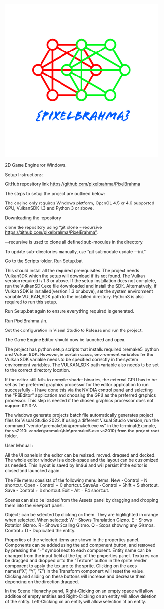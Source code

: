 ![PixelBrahma](/Resources/Branding/Logo.png?raw=true "PixelBrahma")

2D Game Engine for Windows.

Setup Instructions:

GitHub repository link
https://github.com/pixelbrahma/PixelBrahma

The steps to setup the project are outlined below:

The engine only requires Windows platform, OpenGL 4.5 or 4.6 supported GPU, VulkanSDK 1.3 and Python 3 or above.

Downloading the repository

clone the repository using 
“git clone --recursive https://github.com/pixelbrahma/PixelBrahma”.

--recursive is used to clone all defined sub-modules in the directory.

To update sub-directories manually, use “git submodule update --init”

Go to the Scripts folder. 
Run Setup.bat.

This should install all the required prerequisites. The project needs VulkanSDK which the setup will download if its not found. The Vulkan version required is 1.3 or above. 
If the setup installation does not complete, run the VulkanSDK.exe file downloaded and install the SDK. 
Alternatively, if Vulkan SDK is installed(version 1.3 or above), set the system environment variable VULKAN_SDK path to the installed directory. Python3 is also required to run this setup.

Run Setup.bat again to ensure everything required is generated. 

Run PixelBrahma.sln.

Set the configuration in Visual Studio to Release and run the project.

The Game Engine Editor should now be launched and open.

The project has python setup scripts that installs required premake5, python and Vulkan SDK. However, in certain cases, environment variables for the Vulkan SDK variable needs to be specified correctly in the system environment variables. The VULKAN_SDK path variable also needs to be set to the correct directory location. 

If the editor still fails to compile shader binaries, the external GPU has to be set as the preferred graphics processor for the editor application to run successfully - I have done this via the NVIDIA control panel and selecting the “PBEditor” application and choosing the GPU as the preferred graphics processor. This step is needed if the chosen graphics processor does not support SPIR-V. 

The windows generate projects batch file automatically generates project files for Visual Studio 2022. If using a different Visual Studio version, run the command “vendor\premake\bin\premake5.exe vs<version>” in the terminal(Example, for vs2019: vendor\premake\bin\premake5.exe vs2019) from the project root folder.

User Manual :

All the UI panels in the editor can be resized, moved, dragged and docked. The whole editor window is a dock-space and the layout can be customized as needed. This layout is saved by ImGui and will persist if the editor is closed and launched again.

The File menu consists of the following menu items:
New - Control + N shortcut.
Open - Control + O shortcut.
SaveAs - Control + Shift + S shortcut.
Save - Control + S shortcut.
Exit - Alt + F4 shortcut.

Scenes can also be loaded from the Assets panel by dragging and dropping them into the viewport panel. 

Objects can be selected by clicking on them. They are highlighted in orange when selected. 
When selected: 
W - Shows Translation Gizmo.
E - Shows Rotation Gizmo.
R - Shows Scaling Gizmo.
Q - Stops showing any Gizmos.
Control + D - Duplicated the entity.

Properties of the selected items are shown in the properties panel. Components can be added using the add component button, and removed by pressing the “+” symbol next to each component. 
Entity name can be changed from the input field at the top of the properties panel. 
Textures can be dragged and dropped onto the “Texture” button in the sprite render component to apply the texture to the sprite. 
Clicking on the axes names(“X”, “Y”, “Z”) in the Transform component will reset the value. Clicking and sliding on these buttons will increase and decrease them depending on the direction dragged.

In the Scene Hierarchy panel, Right-Clicking on an empty space will allow addition of empty entities and Right-Clicking on an entity will allow deletion of the entity. Left-Clicking on an entity will allow selection of an entity.